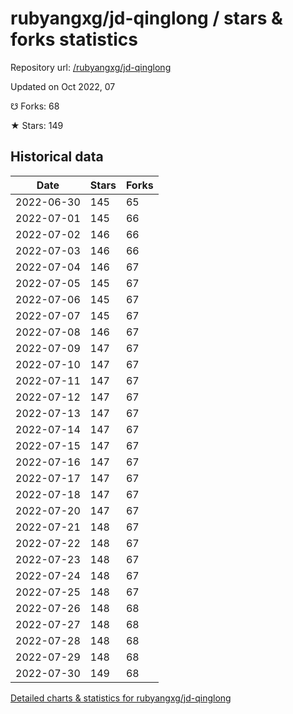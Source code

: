 # rubyangxg/jd-qinglong / stars & forks statistics

Repository url: [/rubyangxg/jd-qinglong](https://github.com/rubyangxg/jd-qinglong)

Updated on Oct 2022, 07

☋ Forks: 68

★ Stars: 149

## Historical data
| Date | Stars | Forks |
|------|-------|-------|
| 2022-06-30 | 145 | 65 | 
| 2022-07-01 | 145 | 66 | 
| 2022-07-02 | 146 | 66 | 
| 2022-07-03 | 146 | 66 | 
| 2022-07-04 | 146 | 67 | 
| 2022-07-05 | 145 | 67 | 
| 2022-07-06 | 145 | 67 | 
| 2022-07-07 | 145 | 67 | 
| 2022-07-08 | 146 | 67 | 
| 2022-07-09 | 147 | 67 | 
| 2022-07-10 | 147 | 67 | 
| 2022-07-11 | 147 | 67 | 
| 2022-07-12 | 147 | 67 | 
| 2022-07-13 | 147 | 67 | 
| 2022-07-14 | 147 | 67 | 
| 2022-07-15 | 147 | 67 | 
| 2022-07-16 | 147 | 67 | 
| 2022-07-17 | 147 | 67 | 
| 2022-07-18 | 147 | 67 | 
| 2022-07-20 | 147 | 67 | 
| 2022-07-21 | 148 | 67 | 
| 2022-07-22 | 148 | 67 | 
| 2022-07-23 | 148 | 67 | 
| 2022-07-24 | 148 | 67 | 
| 2022-07-25 | 148 | 67 | 
| 2022-07-26 | 148 | 68 | 
| 2022-07-27 | 148 | 68 | 
| 2022-07-28 | 148 | 68 | 
| 2022-07-29 | 148 | 68 | 
| 2022-07-30 | 149 | 68 | 


[Detailed charts & statistics for rubyangxg/jd-qinglong](https://reviewgithub.com/rep/rubyangxg/jd-qinglong)

